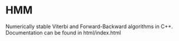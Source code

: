 HMM
===

Numerically stable Viterbi and Forward-Backward algorithms in C++. 
Documentation can be found in html/index.html

